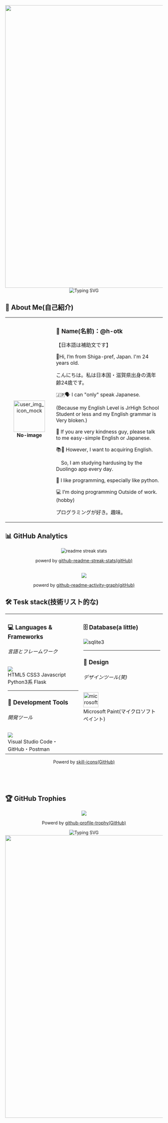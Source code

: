 <!--<div align="center">
  <img src="https://user-images.githubusercontent.com/74038190/212284100-561aa473-3905-4a80-b561-0d28506553ee.gif" width="900">
</div>-->
<div align="center">
  <img src="https://placehold.jp/730x20.png" width="900">
</div>


<div align="center">
  <img src="https://placehold.jp/728x90.png" alt="Typing SVG" />
</div>

## 🌟 **About Me(自己紹介)**

<div align="center">

<table>
<tr>
<td width="200" align="center">
<img src="https://placehold.jp/100x100.png" width="100" height="100" alt="user_img_icon_mock" />
<br><strong>No-image</strong>
</td>
<td width="700" align="left">

### 👋 **Name(名前)：@h-otk**
【日本語は補助文です】

🗾Hi, I’m from Shiga-pref, Japan. I'm 24 years old.

こんにちは。私は日本国・滋賀県出身の満年齢24歳です。

🇯🇵🗣️ I can "only" speak Japanese. 

(Because my English Level is JrHigh School Student or less and my English grammar is Very bloken.)

🙏 If you are very kindness guy, please talk to me easy-simple English or Japanese.

📚🎯 However, I want to acquiring English. 

　So, I am studying hardusing by the Duolingo app every day.

🐍 I like programming, especially like python.

💻 I’m doing programming Outside of work. (hobby)


プログラミングが好き。趣味。

</td>
</tr>
</table>

</div>

## 📊 **GitHub Analytics**

<div align="center">
  <img src="https://github-readme-streak-stats.herokuapp.com/?user=h-otk&theme=transparent&border_radius=10&starting_year=2020" alt="readme streak stats" />

powerd by [github-readme-streak-stats(gitHub)](https://github.com/DenverCoder1/github-readme-streak-stats)
</div>

<br />

<div align="center">
  <img src="https://github-readme-activity-graph.vercel.app/graph?username=h-otk&custom_title=User's%20GitHub%20Activity%20Graph(ユーザーアクティビティーグラフ)&bg_color=0d1117&color=58a6ff&line=5800ff&point=58a6ff&area=true&hide_border=true" />

  powerd by [github-readme-activity-graph(gitHub)](https://github.com/Ashutosh00710/github-readme-activity-graph)
</div>

## 🛠️ **Tesk stack(技術リスト的な)**

<table align="center">
<tr>
<td width="48%" align="left" valign="top">

### 💻  **Languages & Frameworks**
###### 言語とフレームワーク
<img src="https://skillicons.dev/icons?i=html,css,js,python,flask&theme=light&perline=3" /><br />
HTML5 CSS3 Javascript<br />
Python3系 Flask

<hr /> 

### 🔧  **Development Tools**
###### 開発ツール
<img src="https://skillicons.dev/icons?i=vscode,github,postman" />
<br />Visual Studio Code・GitHub・Postman

</td>
<td width="53%" align="left" valign="top">

### 🗄️  **Database(a little)**
<img src="https://skillicons.dev/icons?i=sqlite" />sqlite3

<hr />

### 🎨  **Design**
###### デザインツール(笑)
<img width="48" height="48" src="https://img.icons8.com/fluency/96/microsoft-paint.png" alt="microsoft-paint"/>
<br />Microsoft Paint(マイクロソフト ペイント)

</td>
</tr>
</table>

<div align="center">

Powerd by [skill-icons(GitHub)](https://github.com/tandpfun/skill-icons#readme)
</div>


<br /><br /><br />

## 🏆 **GitHub Trophies**

<div align="center">
  <img src="https://github-profile-trophy.vercel.app/?username=h-otk&theme=transparent&no-frame=true&no-bg=true&margin-w=15&column=4" />
  <br />

  Powerd by [github-profile-trophy(GitHub)](https://github.com/ryo-ma/github-profile-trophy?tab=readme-ov-file#filter-by-titles)

</div>

<!--シャープふたつ 💭 **Random Dev Quote**

<div align="center">
  <img src="https://quotes-github-readme.vercel.app/api?type=horizontal&theme=transparent" />
</div>-->
<!--
<div align="center">
  <img src="https://capsule-render.vercel.app/api?type=waving&color=gradient&customColorList=0,2,2,5,30&height=120&section=footer&animation=twinkling" />
</div>-->

<div align="center">
  <!--<img src="https://user-images.githubusercontent.com/74038190/212284115-f47cd8ff-2ffb-4b04-b5bf-4d1c14c0247f.gif" width="1000">-->

<div align="center">
  <img src="https://placehold.jp/728x90.png" alt="Typing SVG" />
</div>

<div align="center">
  <img src="https://placehold.jp/728x20.png" width="900">
</div>


<!---
h-otk/h-otk is a ✨ special ✨ repository because its `README.md` (this file) appears on your GitHub profile.
You can click the Preview link to take a look at your changes.
--->
